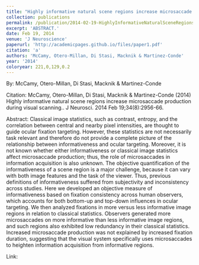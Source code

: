 ```yaml
---
title: "Highly informative natural scene regions increase microsaccade production during visual scanning."
collection: publications
permalink: /publication/2014-02-19-HighlyInformativeNaturalSceneRegionsIncreaseMicrosaccadeProduct
excerpt: 'ABSTRACT.'
date: Feb 19, 2014
venue: 'J Neuroscience'
paperurl: 'http://academicpages.github.io/files/paper1.pdf'
citation: 'a'
authors: 'McCamy, Otero-Millan, Di Stasi, Macknik & Martinez-Conde'
year: '2014'
coloryear: 221,0,129,0.2
---
```


By: McCamy, Otero-Millan, Di Stasi, Macknik & Martinez-Conde

Citation: McCamy, Otero-Millan, Di Stasi, Macknik & Martinez-Conde (2014) Highly informative natural scene regions increase microsaccade production during visual scanning.. J Neurosci. 2014 Feb 19;34(8):2956-66. 

Abstract: Classical image statistics, such as contrast, entropy, and the correlation between central and nearby pixel intensities, are thought to guide ocular fixation targeting. However, these statistics are not necessarily task relevant and therefore do not provide a complete picture of the relationship between informativeness and ocular targeting. Moreover, it is not known whether either informativeness or classical image statistics affect microsaccade production; thus, the role of microsaccades in information acquisition is also unknown. The objective quantification of the informativeness of a scene region is a major challenge, because it can vary with both image features and the task of the viewer. Thus, previous definitions of informativeness suffered from subjectivity and inconsistency across studies. Here we developed an objective measure of informativeness based on fixation consistency across human observers, which accounts for both bottom-up and top-down influences in ocular targeting. We then analyzed fixations in more versus less informative image regions in relation to classical statistics. Observers generated more microsaccades on more informative than less informative image regions, and such regions also exhibited low redundancy in their classical statistics. Increased microsaccade production was not explained by increased fixation duration, suggesting that the visual system specifically uses microsaccades to heighten information acquisition from informative regions.

Link: 
